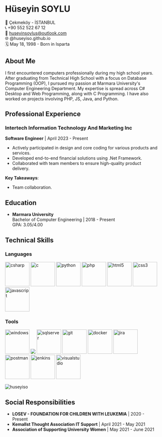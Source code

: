 # Hüseyin SOYLU

📍 Çekmeköy - İSTANBUL  
📞 +90 552 522 67 12  
📧 huseyinsoylus@outlook.com  
🌐 @huseyiso.github.io  
🗓 May 18, 1998 - Born in Isparta

## About Me

I first encountered computers professionally during my high school years. After graduating from Technical High School with a focus on Database Programming (OOP), I pursued my passion at Marmara University's Computer Engineering Department. My expertise is spread across C# Desktop and Web Programming, along with C Programming. I have also worked on projects involving PHP, JS, Java, and Python.

## Professional Experience

### Intertech Information Technology And Marketing Inc  
**Software Engineer** | April 2023 - Present  
- Actively participated in design and core coding for various products and services.
- Developed end-to-end financial solutions using .Net Framework.
- Collaborated with team members to ensure high-quality product delivery.

**Key Takeaways**:  
- Team collaboration.

## Education

- **Marmara University**  
  Bachelor of Computer Engineering | 2018 - Present  
  GPA: 3.05/4.00
  
## Technical Skills

### Languages

<p align="left">
  <img src="https://cdn.jsdelivr.net/gh/devicons/devicon/icons/csharp/csharp-original.svg" alt="csharp" width="80" height="80"/>
  <img src="https://cdn.jsdelivr.net/gh/devicons/devicon/icons/c/c-original.svg" alt="c" width="80" height="80"/>
  <img src="https://cdn.jsdelivr.net/gh/devicons/devicon/icons/python/python-original.svg" alt="python" width="80" height="80"/>
  <img src="https://cdn.jsdelivr.net/gh/devicons/devicon/icons/php/php-original.svg" alt="php" width="80" height="80"/>
  <img src="https://cdn.jsdelivr.net/gh/devicons/devicon/icons/html5/html5-original.svg" alt="html5" width="80" height="80"/>
  <img src="https://cdn.jsdelivr.net/gh/devicons/devicon/icons/css3/css3-original.svg" alt="css3" width="80" height="80"/>
  <img src="https://cdn.jsdelivr.net/gh/devicons/devicon/icons/javascript/javascript-original.svg" alt="javascript" width="80" height="80"/>
</p>

### Tools

<p align="left">
  <img src="https://cdn.jsdelivr.net/gh/devicons/devicon/icons/windows8/windows8-original.svg" alt="windows" width="80" height="80"/>
  <img src="https://cdn.jsdelivr.net/gh/devicons/devicon/icons/ubuntu/ubuntu-plain.svg" />
  <img src="https://cdn.jsdelivr.net/gh/devicons/devicon/icons/microsoftsqlserver/microsoftsqlserver-plain-wordmark.svg" alt="sqlserver" width="80" height="80"/>
  <img src="https://cdn.jsdelivr.net/gh/devicons/devicon/icons/git/git-original.svg" alt="git" width="80" height="80"/>
  <img src="https://cdn.jsdelivr.net/gh/devicons/devicon/icons/docker/docker-original.svg" alt="docker" width="80" height="80"/>
  <img src="https://cdn.jsdelivr.net/gh/devicons/devicon/icons/jira/jira-original.svg" alt="jira" width="80" height="80" />
  <img src="https://www.vectorlogo.zone/logos/getpostman/getpostman-icon.svg" alt="postman" width="80" height="80"/>
  <img src="https://cdn.jsdelivr.net/gh/devicons/devicon/icons/jenkins/jenkins-original.svg" alt="jenkins" width="80" height="80" />
  <img src="https://cdn.jsdelivr.net/gh/devicons/devicon/icons/visualstudio/visualstudio-plain.svg" alt="visualstudio" width="80" height="80"/>
</p>



<p><img align="center" src="https://github-readme-stats.vercel.app/api/top-langs?username=huseyiso&show_icons=true&locale=en&layout=compact" alt="huseyiso" /></p>


## Social Responsibilities

- **LOSEV - FOUNDATION FOR CHILDREN WITH LEUKEMIA** | 2020 - Present
- **KemalIst Thought Association IT Support** | April 2021 - May 2021
- **Association of Supporting University Women** | May 2021 - June 2021
